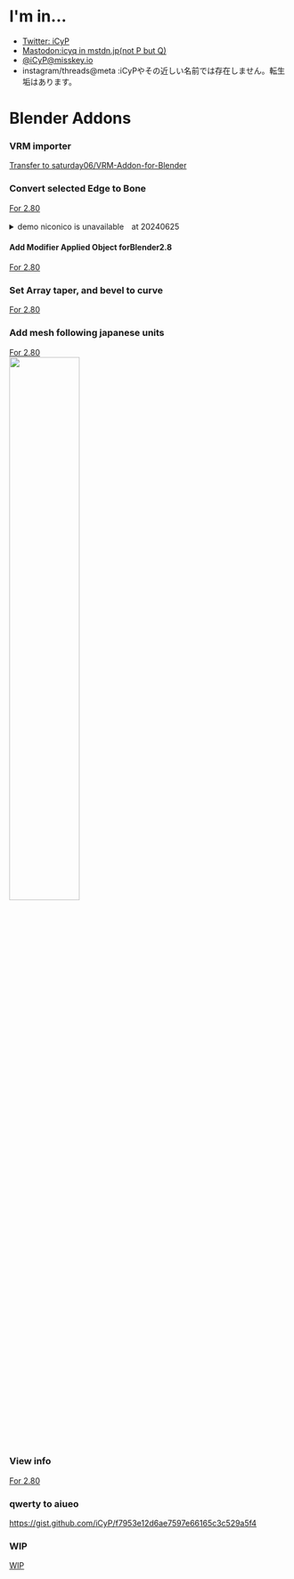 # I'm in...
 - [Twitter: iCyP](https://twitter.com/iCyP)
 - <a rel="me" href="https://mstdn.jp/@icyq">Mastodon:icyq in mstdn.jp(not P but Q)</a>
 - [@iCyP@misskey.io](https://misskey.io/@iCyP)
 - instagram/threads@meta :iCyPやその近しい名前では存在しません。転生垢はあります。
# Blender Addons
### VRM importer
[Transfer to saturday06/VRM-Addon-for-Blender](https://github.com/saturday06/VRM-Addon-for-Blender)
### Convert selected Edge to Bone
[For 2.80](https://github.com/iCyP/edge_to_bone_for_blender_2_8)
<details>
<summary>demo niconico is unavailable　at 20240625</summary>
<!-– <pre>
 <code>
<script type="application/javascript" src="https://embed.nicovideo.jp/watch/sm34800449/script?w=640&h=360"></script><noscript><a href="https://www.nicovideo.jp/watch/sm34800449">edge_to_bone_for_blender_2_8 デモ</a></noscript>
</code>
</pre> -->
</details>

#### Add Modifier Applied Object forBlender2.8
[For 2.80](https://github.com/iCyP/Add_Modifier_Applied_Object_forBlender2_8)

### Set Array taper, and bevel to curve 
[For 2.80](https://github.com/iCyP/curve_array_for_blender2_8)
### Add mesh following japanese units
[For 2.80](https://github.com/iCyP/japanese-units-mesh_addon)<br>
<img src="../Res/jp_mesh.png" width="50%">
### View info
[For 2.80](https://github.com/iCyP/View_info_for_blender2_8)

### qwerty to aiueo

https://gist.github.com/iCyP/f7953e12d6ae7597e66165c3c529a5f4

### WIP
[WIP](https://github.com/iCyP/color_helper_for_blender2_8)









